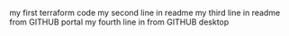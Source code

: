 my first terraform code
my second line in readme
my third line in readme from GITHUB portal
my fourth line in from GITHUB desktop